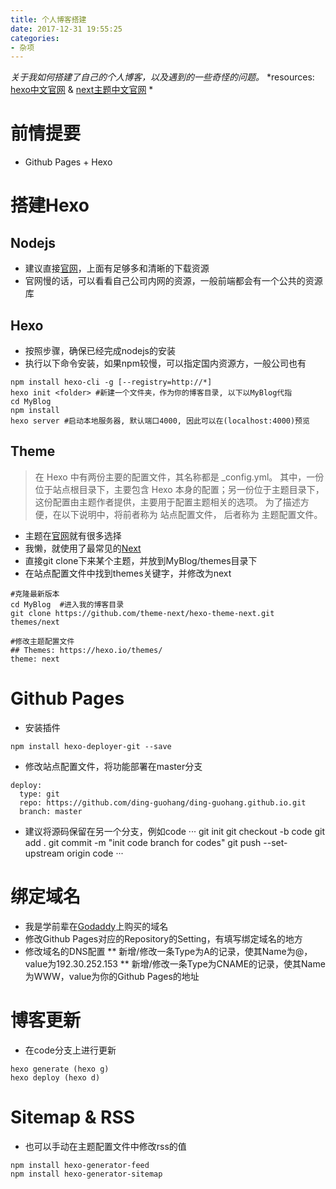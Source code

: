 ```yaml
---
title: 个人博客搭建
date: 2017-12-31 19:55:25
categories:
- 杂项
---
```


*关于我如何搭建了自己的个人博客，以及遇到的一些奇怪的问题。*
*resources: [hexo中文官网](https://hexo.io/zh-cn/) & [next主题中文官网](http://theme-next.iissnan.com/getting-started.html) *
<!--more-->

# 前情提要

* Github Pages + Hexo

# 搭建Hexo

## Nodejs
* 建议直接[官网](https://nodejs.org/zh-cn/)，上面有足够多和清晰的下载资源
* 官网慢的话，可以看看自己公司内网的资源，一般前端都会有一个公共的资源库

## Hexo
* 按照步骤，确保已经完成nodejs的安装
* 执行以下命令安装，如果npm较慢，可以指定国内资源方，一般公司也有
```
npm install hexo-cli -g [--registry=http://*]
hexo init <folder> #新建一个文件夹，作为你的博客目录, 以下以MyBlog代指
cd MyBlog
npm install
hexo server #启动本地服务器, 默认端口4000, 因此可以在(localhost:4000)预览
```

## Theme
>在 Hexo 中有两份主要的配置文件，其名称都是 _config.yml。 其中，一份位于站点根目录下，主要包含 Hexo 本身的配置；另一份位于主题目录下，这份配置由主题作者提供，主要用于配置主题相关的选项。
>为了描述方便，在以下说明中，将前者称为 站点配置文件， 后者称为 主题配置文件。

* 主题在[官网](https://hexo.io/themes/)就有很多选择
* 我懒，就使用了最常见的[Next](http://theme-next.iissnan.com/)
* 直接git clone下来某个主题，并放到MyBlog/themes目录下
* 在站点配置文件中找到themes关键字，并修改为next
```
#克隆最新版本
cd MyBlog  #进入我的博客目录
git clone https://github.com/theme-next/hexo-theme-next.git themes/next

#修改主题配置文件
## Themes: https://hexo.io/themes/
theme: next
```

# Github Pages

* 安装插件
```
npm install hexo-deployer-git --save
```

* 修改站点配置文件，将功能部署在master分支
```
deploy:
  type: git
  repo: https://github.com/ding-guohang/ding-guohang.github.io.git
  branch: master
```

* 建议将源码保留在另一个分支，例如code
···
git init
git checkout -b code
git add .
git commit -m "init code branch for codes"
git push --set-upstream origin code
···


# 绑定域名

* 我是学前辈在[Godaddy](https://www.godaddy.com/)上购买的域名
* 修改Github Pages对应的Repository的Setting，有填写绑定域名的地方
* 修改域名的DNS配置
** 新增/修改一条Type为A的记录，使其Name为@，value为192.30.252.153
** 新增/修改一条Type为CNAME的记录，使其Name为WWW，value为你的Github Pages的地址


# 博客更新

* 在code分支上进行更新
```
hexo generate (hexo g) 
hexo deploy (hexo d)
```

# Sitemap & RSS

* 也可以手动在主题配置文件中修改rss的值
```bash
npm install hexo-generator-feed
npm install hexo-generator-sitemap
```

